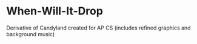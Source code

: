 # When-Will-It-Drop
Derivative of Candyland created for AP CS (includes refined graphics and background music)
